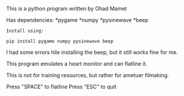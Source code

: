 This is a python program written by Ohad Mamet

Has dependencies:
	*pygame
	*numpy
	*pysinewave
	*beep

	Install using:

	pip install pygame numpy pysinewave beep

I had some errors hile installing the beep, but it still works fine for me.


This program emulates a heart monitor and can flatline it.

This is not for training resources, but rather for ametuer filmaking.


Press "SPACE" to flatline
Press "ESC" to quit